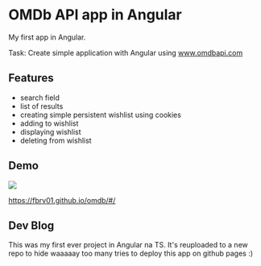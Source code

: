 
# OMDb API app in Angular

 My first app in Angular.

 Task:
 Create simple application with Angular using www.omdbapi.com

## Features

- search field
- list of results
- creating simple persistent wishlist using cookies
- adding to wishlist
- displaying wishlist
- deleting from wishlist


## Demo

![](https://github.com/fbrv01/omdb/blob/main/GIF.gif)

https://fbrv01.github.io/omdb/#/

## Dev Blog
This was my first ever project in Angular na TS. It's reuploaded to a new repo to hide waaaaay too many tries to deploy this app on github pages :)
